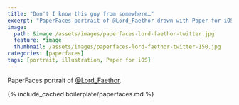 ```yaml
---
title: "Don't I know this guy from somewhere…"
excerpt: "PaperFaces portrait of @Lord_Faethor drawn with Paper for iOS on an iPad."
image: 
  path: &image /assets/images/paperfaces-lord-faethor-twitter.jpg 
  feature: *image
  thumbnail: /assets/images/paperfaces-lord-faethor-twitter-150.jpg
categories: [paperfaces]
tags: [portrait, illustration, Paper for iOS]
---
```


PaperFaces portrait of [@Lord_Faethor](https://twitter.com/Lord_Faethor).

{% include_cached boilerplate/paperfaces.md %}
